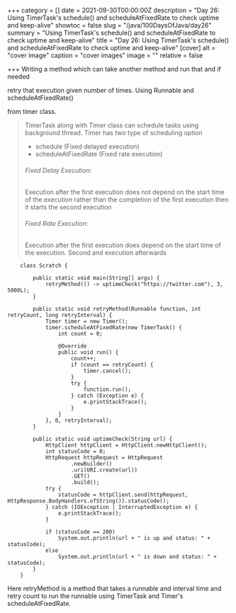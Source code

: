 +++
category = []
date = 2021-09-30T00:00:00Z
description = "Day 26: Using TimerTask's schedule() and scheduleAtFixedRate to check uptime and keep-alive"
showtoc = false
slug = "/java/100DaysOfJava/day26"
summary = "Using TimerTask's schedule() and scheduleAtFixedRate to check uptime and keep-alive"
title = "Day 26: Using TimerTask's schedule() and scheduleAtFixedRate to check uptime and keep-alive"
[cover]
alt = "cover image"
caption = "cover images"
image = ""
relative = false

+++
Writing a method which can take another method and run that and if needed

retry that execution given number of times. Using Runnable and scheduleAtFixedRate()

from timer class.

> 
>
> TimerTask along with Timer class can schedule tasks using background thread.
> Timer has two type of scheduling option
>
> * schedule (Fixed delayed execution)
> * scheduleAtFixedRate (Fixed rate execution)
>
> ###### Fixed Delay Execution:
>
> Execution after the first execution does not depend on the start time of the execution rather than the completion of the first execution then it starts the second execution
>
> ###### Fixed Rate Execution:
>
> Execution after the first execution does depend on the start time of the execution. Second and execution afterwards
```
	class Scratch {
    
        public static void main(String[] args) {
            retryMethod(() -> uptimeCheck("https://twitter.com"), 3, 5000L);
        }
    
        public static void retryMethod(Runnable function, int retryCount, long retryInterval) {
            Timer timer = new Timer();
            timer.scheduleAtFixedRate(new TimerTask() {
                int count = 0;
    
                @Override
                public void run() {
                    count++;
                    if (count == retryCount) {
                        timer.cancel();
                    }
                    try {
                        function.run();
                    } catch (Exception e) {
                        e.printStackTrace();
                    }
                }
            }, 0, retryInterval);
        }
    
        public static void uptimeCheck(String url) {
            HttpClient httpClient = HttpClient.newHttpClient();
            int statusCode = 0;
            HttpRequest httpRequest = HttpRequest
                    .newBuilder()
                    .uri(URI.create(url))
                    .GET()
                    .build();
            try {
                statusCode = httpClient.send(httpRequest, HttpResponse.BodyHandlers.ofString()).statusCode();
            } catch (IOException | InterruptedException e) {
                e.printStackTrace();
            }
    
            if (statusCode == 200)
                System.out.println(url + " is up and status: " + statusCode);
            else
                System.out.println(url + " is down and status: " + statusCode);
        }
    }
```
Here retryMethod is a method that takes a runnable and interval time and retry count to run the runnable using TimerTask and Timer's scheduleAtFixedRate.